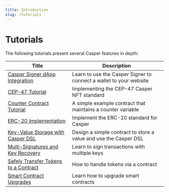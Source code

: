 ```yaml
---
title: Introduction
slug: /tutorials
---
```


# Tutorials

The following tutorials present several Casper features in depth:

| Title                                                       | Description                                                      |
| ----------------------------------------------------------- | ---------------------------------------------------------------- |
|[Casper Signer dApp Integration](casper-signer.md)           | Learn to use the Casper Signer to connect a wallet to your website |
|[CEP-47 Tutorial](cep47/index.md)                            | Implementing the CEP-47 Casper NFT standard                      |
|[Counter Contract Tutorial](counter/index.md)                | A simple example contract that maintains a counter variable      |
|[ERC-20 Implementation](https://github.com/casper-ecosystem/erc20/blob/master/TUTORIAL.md#contract-implementation)              | Implement the ERC-20 standard for Casper                         |
|[Key-Value Storage with Casper DSL](kv-storage-tutorial.md)  | Design a simple contract to store a value and use the Casper DSL |
|[Multi-Signatures and Key Recovery](multi-sig/index.md)      | Learn to sign transactions with multiple keys                    |
|[Safely Transfer Tokens to a Contract](transfer-token-to-contract.md) | How to handle tokens via a contract                     |
|[Smart Contract Upgrades](upgrade-tutorial.md)               | Learn how to upgrade smart contracts                             |

